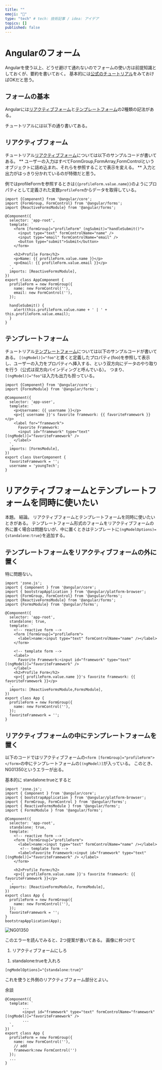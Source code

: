 ```yaml
---
title: ""
emoji: "🐷"
type: "tech" # tech: 技術記事 / idea: アイデア
topics: []
published: false
---
```


# Angularのフォーム

Angularを使う以上、どうせ避けて通れないのでフォームの使い方は前提知識としておくが、要約を書いておく。
基本的には[公式のチュートリアル](https://angular.jp/tutorials/learn-angular)をみておけばOKだと思う。

## フォームの基本
Angularには[リアクティブフォーム](https://angular.jp/tutorials/learn-angular/17-reactive-forms)と[テンプレートフォーム](https://angular.jp/tutorials/learn-angular/15-forms)の2種類の記法がある。

チュートリアルには以下の通り書いてある。

## リアクティブフォーム
チュートリアル[リアクティブフォーム](https://angular.jp/tutorials/learn-angular/17-reactive-forms)については以下のサンプルコードが書いてある。
** ユーザーの入力はすべてFormGroup,FormArray,FormControlというオブジェクトに詰め込まれ、それらを参照することで表示を変える。 **
入力と出力がはっきり分かれているのが特徴だと思う。

例ではprofileFormを参照するときは`{{profileForm.value.name}}`のようにプロパティとして定義された変数`profileForm`からデータを取得している。

```ts:リアクティブフォーム
import {Component} from '@angular/core';
import {FormGroup, FormControl} from '@angular/forms';
import {ReactiveFormsModule} from '@angular/forms';

@Component({
  selector: 'app-root',
  template: `
    <form [formGroup]="profileForm" (ngSubmit)="handleSubmit()">
      <input type="text" formControlName="name" />
      <input type="email" formControlName="email" />
      <button type="submit">Submit</button>
    </form>

    <h2>Profile Form</h2>
    <p>Name: {{ profileForm.value.name }}</p>
    <p>Email: {{ profileForm.value.email }}</p>
  `,
  imports: [ReactiveFormsModule],
})
export class AppComponent {
  profileForm = new FormGroup({
    name: new FormControl(''),
    email: new FormControl(''),
  });

  handleSubmit() {
    alert(this.profileForm.value.name + ' | ' + this.profileForm.value.email);
  }
}
```

## テンプレートフォーム

チュートリアル[テンプレートフォーム](https://angular.jp/tutorials/learn-angular/15-forms)については以下のサンプルコードが書いてある。
`[(ngModel)]="foo"`と書くと定義したプロパティ(foo)を参照して表示し、ユーザーの入力をプロパティへ挿入する、という双方向にデータのやり取りを行う（公式は双方向バインディングと呼んでいる）。
つまり、`[(ngModel)]="foo"`は入力も出力も担っている。

```ts:テンプレートフォーム
import {Component} from '@angular/core';
import {FormsModule} from '@angular/forms';

@Component({
  selector: 'app-user',
  template: `
    <p>Username: {{ username }}</p>
    <p>{{ username }}'s favorite framework: {{ favoriteFramework }}</p>
    <label for="framework">
      Favorite Framework:
      <input id="framework" type="text" [(ngModel)]="favoriteFramework" />
    </label>
  `,
  imports: [FormsModule],
})
export class UserComponent {
  favoriteFramework = '';
  username = 'youngTech';
}

```

# リアクティブフォームとテンプレートフォームを同時に使いたい

本題。
結論。
リアクティブフォームとテンプレートフォームを同時に使いたいときがある。
テンプレートフォーム形式のフォームをリアクティブフォームの外に置く場合は問題ないが、中に置くときはテンプレートに`(ngModelOptions)={standalone:true}`を追加する。

## テンプレートフォームをリアクティブフォームの外に置く

特に問題ない。
```ts:テンプレートフォームが外にある
import 'zone.js';
import { Component } from '@angular/core';
import { bootstrapApplication } from '@angular/platform-browser';
import {FormGroup, FormControl} from '@angular/forms';
import {ReactiveFormsModule} from '@angular/forms';
import {FormsModule} from '@angular/forms';

@Component({
  selector: 'app-root',
  standalone: true,
  template: `
    <!-- reactive form -->
    <form [formGroup]="profileForm">
      <label>name:<input type="text" formControlName="name" /></label>
    </form>

    <!-- template form -->
    <label>
      Favorite Framework:<input id="framework" type="text" [(ngModel)]="favoriteFramework" />
    </label>
    <h2>Profile Form</h2>
    <p>{{ profileForm.value.name }}'s favorite framework: {{ favoriteFramework }}</p>
  `,
  imports: [ReactiveFormsModule,FormsModule],
})
export class App {
  profileForm = new FormGroup({
    name: new FormControl(''),
  });
  favoriteFramework = '';
}
```
## リアクティブフォームの中にテンプレートフォームを置く

以下のコードではリアクティブフォームの`<form [formGroup]="profileForm"></form>`の中にテンプレートフォームの`[(ngModel)]`が入っている。
このとき、NG01350というエラーが出る。
<!-- リアクティブフォームの中ならリアクティブフォームに統一すべきだと思うが、 -->
<!-- そんなしなくてはならないときもある。 -->
<!-- 表示の切り替えだけ`[(ngModel)]`で、本体の入力フォームはリアクティブフォームで書きたいときとか。 -->

<!-- ただ混載するだけだとブラウザのコンソールにエラーが出る。 -->


基本的に standalone:trueとすると

```ts:Error(NG01350)
import 'zone.js';
import { Component } from '@angular/core';
import { bootstrapApplication } from '@angular/platform-browser';
import { FormGroup, FormControl } from '@angular/forms';
import { ReactiveFormsModule } from '@angular/forms';
import { FormsModule } from '@angular/forms';

@Component({
  selector: 'app-root',
  standalone: true,
  template: `
    <!-- reactive form -->
    <form [formGroup]="profileForm">
      <label>name:<input type="text" formControlName="name" /></label>
       <!-- template form -->
      <label>Favorite Framework:<input id="framework" type="text" [(ngModel)]="favoriteFramework" /> </label>
    </form>

    <h2>Profile Form</h2>
    <p>{{ profileForm.value.name }}'s favorite framework: {{ favoriteFramework }}</p>
  `,
  imports: [ReactiveFormsModule, FormsModule],
})
export class App {
  profileForm = new FormGroup({
    name: new FormControl(''),
  });
  favoriteFramework = '';
}
bootstrapApplication(App);
```

![NG01350](/images/angular-ngmodel-in-reactive-form/NG01350.png)


このエラーを読んでみると、2つ提案が書いてある。
画像に枠つけて
1. リアクティブフォームにしろ
<!-- `[(ngModel)]`をformControlに登録できないからformControlNameを使って、リアクティブフォームにしたらどうか？とのこと。 -->

1. standalone:trueを入れろ

`[ngModelOptions]="{standalone:true}"`

これを使うと外側のリアクティブフォーム部分とよい。


余談

```ts:微修正
@Component({
  template: `
        ...
        <input id="framework" type="text" formControlName="framework" [(ngModel)]="favoriteFramework" /> 
        ...
  `,
})
export class App {
  profileForm = new FormGroup({
    name: new FormControl(''),
    // add
    framework:new FormControl('')
  });
  ...
}

```